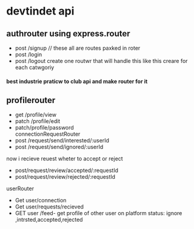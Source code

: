 # devtindet api
 ## authrouter using express.router
- post /signup // these all are routes paxked in roter 
- post /login
- post /logout
create one routwr that will handle this like this creare for each catwgoriy 
 #### best industrie praticw to club api and make router for it
## profilerouter
- get /profile/view
- patch /profile/edit
- patch/profile/password      
connectionRequestRouter
- post /request/send/interested/:userId 
- post /request/send/ignored/:userId 



now i recieve reuest wheter to accept or reject
- post/request/review/accepted/:requestId
 - post/request/review/rejected/:requestId

userRouter
 - Get user/connection
 - Get user/requests/recieved
 - GET user /feed- get profile of other user on platform 
status: ignore ,intrsted,accepted,rejected